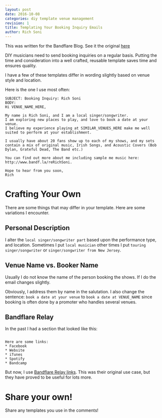 ```yaml
---
layout: post
date: 2016-10-08
categories: diy template venue management
revision: 1
title: Templating Your Booking Inquiry Emails
author: Rich Soni
---
```


This was written for the Bandflare Blog.
See it the original [here](http://blog.bandflare.com/diy/template/venue/management/2016/10/12/templating-booking-request-emails.html)

DIY musicians need to send booking inquiries on a regular basis.
Putting the time and consideration into a well crafted, reusable template saves time and ensures quality.

I have a few of these templates differ in wording slightly based on venue style and location.

Here is the one I use most often:

```
SUBJECT: Booking Inquiry: Rich Soni
BODY:
Hi VENUE_NAME_HERE,

My name is Rich Soni, and I am a local singer/songwriter.
I am exploring new places to play, and love to book a date at your venue.
I believe my experience playing at SIMILAR_VENUES_HERE make me well suited to perform at your establishment.

I usually have about 20 fans show up to each of my shows, and my sets contain a mix of original music, Irish Songs, and Acoustic Covers (Bob Dylan, Grateful Dead, The Band etc.)

You can find out more about me including sample me music here: http://www.bandf.la/reRichSoni.

Hope to hear from you soon,
Rich
```

# Crafting Your Own

There are some things that may differ in your template.
Here are some variations I encounter.

## Personal Description

I alter the `local singer/songwriter part` based upon the performance type, and location.
Sometimes I put `local musician` other times I put `touring singer/songwriter` or `singer/songwriter from New Jersey`.

## Venue Name vs. Booker Name

Usually I do not know the name of the person booking the shows.
If I do the email changes slightly.

Obviously, I address them by name in the salutation.
I also change the sentence: `book a date at your venue` to `book a date at VENUE_NAME` since booking is often done by a promoter who handles several venues.

## Bandflare Relay

In the past I had a section that looked like this:

```

Here are some links:
* Facebook
* Website
* iTunes
* Spotify
* Bandcamp
```

But now, I use [Bandflare Relay links](relay.bandflare.com).
This was their original use case, but they have proved to be useful for lots more.

# Share your own!

Share any templates you use in the comments!

